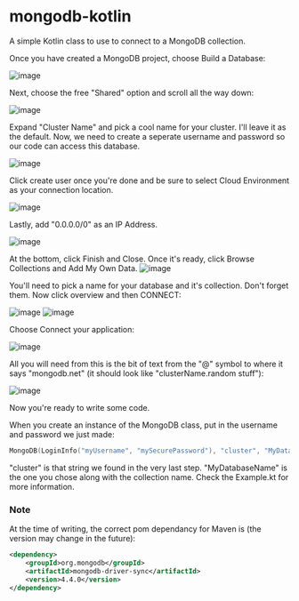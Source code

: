 # mongodb-kotlin
A simple Kotlin class to use to connect to a MongoDB collection.

Once you have created a MongoDB project, choose Build a Database:

![image](https://user-images.githubusercontent.com/27728504/147720796-fa08e3c1-6cc3-428c-9350-8d27b8c74d58.png)

Next, choose the free "Shared" option and scroll all the way down:

![image](https://user-images.githubusercontent.com/27728504/147720840-66c880ab-bbb8-4c0a-8f59-30e73236c78f.png)

Expand "Cluster Name" and pick a cool name for your cluster. I'll leave it as the default.
Now, we need to create a seperate username and password so our code can access this database.

![image](https://user-images.githubusercontent.com/27728504/147720874-de8850a0-e644-4f88-97d1-cdc8c9752a08.png)

Click create user once you're done and be sure to select Cloud Environment as your connection location.

![image](https://user-images.githubusercontent.com/27728504/147720943-c91acded-165a-49f1-94cc-fdc80960b5b9.png)

Lastly, add "0.0.0.0/0" as an IP Address.

![image](https://user-images.githubusercontent.com/27728504/147722020-8f9fa246-1aae-466a-9def-32317c572acb.png)

At the bottom, click Finish and Close.
Once it's ready, click Browse Collections and Add My Own Data.
![image](https://user-images.githubusercontent.com/27728504/147722060-aaceca26-1adb-4d20-bf9f-1cbbe37c9d9c.png)

You'll need to pick a name for your database and it's collection. Don't forget them.
Now click overview and then CONNECT:

![image](https://user-images.githubusercontent.com/27728504/147722135-8870ba6b-6f44-4fec-87cf-20ae9a8bb0bd.png)
![image](https://user-images.githubusercontent.com/27728504/147722147-44399d6a-373d-4404-b440-01acc24af2f0.png)

Choose Connect your application:

![image](https://user-images.githubusercontent.com/27728504/147722166-921a8d64-88fa-4209-a9a6-94142e940af7.png)

All you will need from this is the bit of text from the "@" symbol to where it says "mongodb.net" (it should look like "clusterName.random stuff"):

![image](https://user-images.githubusercontent.com/27728504/147722210-02c77b19-1f1e-416e-a2cd-0d162d27e0dd.png)

Now you're ready to write some code.

When you create an instance of the MongoDB class, put in the username and password we just made:

```kt
MongoDB(LoginInfo("myUsername", "mySecurePassword"), "cluster", "MyDatabaseName")
```
"cluster" is that string we found in the very last step.
"MyDatabaseName" is the one you chose along with the collection name.
Check the Example.kt for more information.

### Note
At the time of writing, the correct pom dependancy for Maven is (the version may change in the future):

```xml
<dependency>
    <groupId>org.mongodb</groupId>
    <artifactId>mongodb-driver-sync</artifactId>
    <version>4.4.0</version>
</dependency>
 ```
